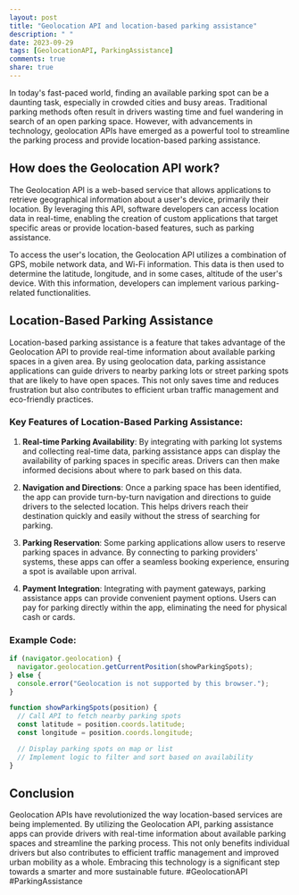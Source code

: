 ```yaml
---
layout: post
title: "Geolocation API and location-based parking assistance"
description: " "
date: 2023-09-29
tags: [GeolocationAPI, ParkingAssistance]
comments: true
share: true
---
```


In today's fast-paced world, finding an available parking spot can be a daunting task, especially in crowded cities and busy areas. Traditional parking methods often result in drivers wasting time and fuel wandering in search of an open parking space. However, with advancements in technology, geolocation APIs have emerged as a powerful tool to streamline the parking process and provide location-based parking assistance.

## How does the Geolocation API work?

The Geolocation API is a web-based service that allows applications to retrieve geographical information about a user's device, primarily their location. By leveraging this API, software developers can access location data in real-time, enabling the creation of custom applications that target specific areas or provide location-based features, such as parking assistance.

To access the user's location, the Geolocation API utilizes a combination of GPS, mobile network data, and Wi-Fi information. This data is then used to determine the latitude, longitude, and in some cases, altitude of the user's device. With this information, developers can implement various parking-related functionalities.

## Location-Based Parking Assistance

Location-based parking assistance is a feature that takes advantage of the Geolocation API to provide real-time information about available parking spaces in a given area. By using geolocation data, parking assistance applications can guide drivers to nearby parking lots or street parking spots that are likely to have open spaces. This not only saves time and reduces frustration but also contributes to efficient urban traffic management and eco-friendly practices.

### Key Features of Location-Based Parking Assistance:

1. **Real-time Parking Availability**: By integrating with parking lot systems and collecting real-time data, parking assistance apps can display the availability of parking spaces in specific areas. Drivers can then make informed decisions about where to park based on this data.

2. **Navigation and Directions**: Once a parking space has been identified, the app can provide turn-by-turn navigation and directions to guide drivers to the selected location. This helps drivers reach their destination quickly and easily without the stress of searching for parking.

3. **Parking Reservation**: Some parking applications allow users to reserve parking spaces in advance. By connecting to parking providers' systems, these apps can offer a seamless booking experience, ensuring a spot is available upon arrival.

4. **Payment Integration**: Integrating with payment gateways, parking assistance apps can provide convenient payment options. Users can pay for parking directly within the app, eliminating the need for physical cash or cards.

### Example Code:

```javascript
if (navigator.geolocation) {
  navigator.geolocation.getCurrentPosition(showParkingSpots);
} else {
  console.error("Geolocation is not supported by this browser.");
}

function showParkingSpots(position) {
  // Call API to fetch nearby parking spots
  const latitude = position.coords.latitude;
  const longitude = position.coords.longitude;

  // Display parking spots on map or list
  // Implement logic to filter and sort based on availability
}
```

## Conclusion

Geolocation APIs have revolutionized the way location-based services are being implemented. By utilizing the Geolocation API, parking assistance apps can provide drivers with real-time information about available parking spaces and streamline the parking process. This not only benefits individual drivers but also contributes to efficient traffic management and improved urban mobility as a whole. Embracing this technology is a significant step towards a smarter and more sustainable future. #GeolocationAPI #ParkingAssistance